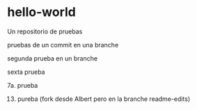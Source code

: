 # hello-world
Un repositorio de pruebas


pruebas de un commit en una branche


segunda prueba en un branche

sexta prueba

7a. prueba

13. pureba (fork desde Albert pero en la branche readme-edits)
